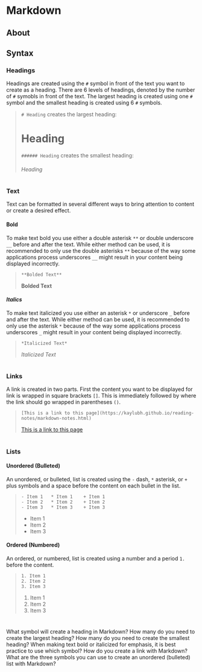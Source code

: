 # Markdown

## About

## Syntax
### Headings
Headings are created using the `#` symbol in front of the text you want to create as a heading. There are 6 levels of headings, denoted by the number of `#` symobls in front of the text. The largest heading is created using one `#` symbol and the smallest heading is created using 6 `#` symbols.
>```# Heading``` creates the largest heading:
># Heading
>```###### Heading``` creates the smallest heading:
>###### Heading

#
### Text
Text can be formatted in several different ways to bring attention to content or create a desired effect.
#### **Bold**
To make text bold you use either a double asterisk `**` or double underscore `__` before and after the text. While either method can be used, it is recommended to only use the double asterisks `**` because of the way some applications process underscores `__` might result in your content being displayed incorrectly.
>```**Bolded Text**```
>
>**Bolded Text**
#### *Italics*

To make text italicized you use either an asterisk `*` or underscore `_` before and after the text. While either method can be used, it is recommended to only use the asterisk `*` because of the way some applications process underscores `_` might result in your content being displayed incorrectly.
>```*Italicized Text*```
>
>*Italicized Text*

#
### Links
A link is created in two parts. First the content you want to be displayed for link is wrapped in square brackets `[]`. This is immediately followed by where the link should go wrapped in parentheses `()`.
>```[This is a link to this page](https://kaylubh.github.io/reading-notes/markdown-notes.html)```
>
>[This is a link to this page](https://kaylubh.github.io/reading-notes/markdown-notes.html)
>

#
### Lists
#### Unordered (Bulleted)
An unordered, or bulleted, list is created using the `-` dash, `*` asterisk, or `+` plus symbols and a space before the content on each bullet in the list.
>```
>- Item 1   * Item 1    + Item 1
>- Item 2   * Item 2    + Item 2
>- Item 3   * Item 3    + Item 3
>```
>- Item 1   
>- Item 2
>- Item 3

#### Ordered (Numbered)
An ordered, or numbered, list is created using a number and a period `1.` before the content.
>```
>1. Item 1
>2. Item 2
>3. Item 3
>```
>1. Item 1
>2. Item 2
>3. Item 3

#
What symbol will create a heading in Markdown?
How many do you need to create the largest heading?
How many do you need to create the smallest heading?
When making text bold or italicized for emphasis, it is best practice to use which symbol?
How do you create a link with Markdown?
What are the three symbols you can use to create an unordered (bulleted) list with Markdown?
